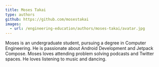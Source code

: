 ```yaml
---
title: Moses Takai
type: authors
github: https://github.com/mosestakai
images:
  - url: /engineering-education/authors/moses-takai/avatar.jpg 
---
```

Moses is an undergraduate student, pursuing a degree in Computer Engineering. He is passionate about Android Development and Jetpack Compose. Moses loves attending problem solving podcasts and Twitter spaces. He loves listening to music and dancing.
